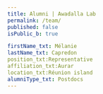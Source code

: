 ```yaml
---
title: Alumni | Awadalla Lab
permalink: /team/
published: false
isPublic_b: true

firstName_txt: Mélanie
lastName_txt: Capredon
position_txt:Representative
affiliation_txt:Aurar
location_txt:Réunion island
alumniType_txt: Postdocs
---
```

